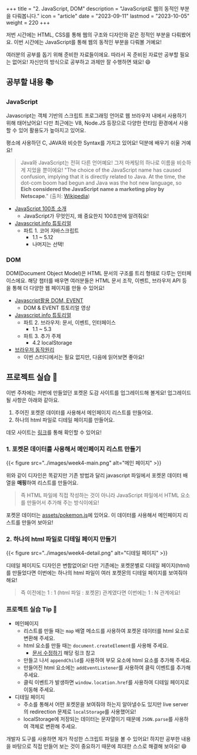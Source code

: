 +++
title = "2. JavaScript, DOM"
description = "JavaScript로 웹의 동적인 부분을 다뤄봅니다."
icon = "article"
date = "2023-09-11"
lastmod = "2023-10-05"
weight = 220
+++

저번 시간에는 HTML, CSS를 통해 웹의 구조와 디자인와 같은 정적인 부분을 다뤄봤어요. 이번 시간에는 JavaScript를 통해 웹의 동적인 부분을 다뤄볼 거예요!

여러분의 공부를 돕기 위해 준비한 자료들이에요. 따라서 꼭 준비된 자료만 공부할 필요는 없어요! 자신만의 방식으로 공부하고 과제만 잘 수행하면 돼요! 😄

## 공부할 내용 📚

### JavaScript

Javascript는 객체 기반의 스크립트 프로그래밍 언어로 웹 브라우저 내에서 사용하기 위해 태어났어요! 다만 최근에는 V8, Node.JS 등장으로 다양한 런타임 환경에서 사용할 수 있어 활용도가 높아지고 있어요.

평소에 사용하던 C, JAVA와 비슷한 Syntax를 가지고 있어요! 덕분에 배우기 쉬울 거예요!

> Java와 JavaScript는 전혀 다른 언어예요! 그저 마케팅의 하나로 이름을 비슷하게 지었을 뿐이에요!
> "The choice of the JavaScript name has caused confusion, implying that it is directly related to Java. At the time, the dot-com boom had begun and Java was the hot new language, so **Eich considered the JavaScript name a marketing ploy by Netscape**." (출처: [Wikipedia](https://en.wikipedia.org/wiki/JavaScript))

- [JavaScript 100초 소개](https://www.youtube.com/watch?v=DHjqpvDnNGE&ab_channel=Fireship)
  - JavaScript가 무엇인지, 왜 중요한지 100초만에 알려줘요!
- [Javascript.info 튜토리얼](https://ko.javascript.info/)
  - 파트 1. 코어 자바스크립트
    - 1.1 ~ 5.12
    - 나머지는 선택!

### DOM

DOM(Document Object Model)은 HTML 문서의 구조를 트리 형태로 다루는 인터페이스에요. 해당 챕터를 배우면 여러분들은 HTML 문서 조작, 이벤트, 브라우저 API 등을 통해 더 다양한 웹 페이지를 만들 수 있어요!

- [Javascript활용 DOM, EVENT](https://www.youtube.com/watch?v=uK6uExrg7Ww&list=PLZKTXPmaJk8JVQv3XSNF8yJMdsxbFrO3S&index=1)
  - DOM & EVENT 튜토리얼 영상
- [Javascript.info 튜토리얼](https://ko.javascript.info/)
  - 파트 2. 브라우저: 문서, 이벤트, 인터페이스
    - 1.1 ~ 5.3
  - 파트 3. 추가 주제
    - 4.2 localStorage
- [브라우저 동작원리](https://d2.naver.com/helloworld/59361)
  - 이번 스터디에서는 필요 없지만, 다음에 읽어보면 좋아요!

## 프로젝트 실습 🎈

이번 주차에는 저번에 만들었던 포켓몬 도감 사이트를 업그레이드해 볼게요! 업그레이드될 사항은 아래와 같아요.

1. 주어진 포켓몬 데이터를 사용해서 메인페이지 리스트를 만들어요.
2. 하나의 html 파일로 디테일 페이지를 만들어요.

데모 사이트는 [링크](https://dayongkr.github.io/skkuding-fe-study/4w/)를 통해 확인할 수 있어요!

### 1. 포켓몬 데이터를 사용해서 메인페이지 리스트 만들기

{{< figure src="../images/week4-main.png" alt="메인 페이지" >}}

위와 같이 디자인은 똑같지만 기존 방법과 달리 javascript 파일에서 포켓몬 데이터 배열을 **매핑**하여 리스트를 만들어요.

> 즉 HTML 파일에 직접 작성하는 것이 아니라 JavaScript 파일에서 HTML 요소를 만들어서 추가해 주는 방식이에요!

포켓몬 데이터는 [assets/pokemon.js](./assets/pokemon.js)에 있어요. 이 데이터를 사용해서 메인페이지 리스트를 만들어 보아요!

### 2. 하나의 html 파일로 디테일 페이지 만들기

{{< figure src="../images/week4-detail.png" alt="디테일 페이지" >}}

디테일 페이지도 디자인은 변함없어요! 다만 기존에는 포켓몬별로 디테일 페이지(html)를 만들었다면 이번에는 하나의 html 파일이 여러 포켓몬의 디테일 페이지를 보여줘야 해요!

> 즉 이전에는 1 : 1 (html 파일 : 포켓몬) 관계였다면 이번에는 1 : N 관계에요!

### 프로젝트 실습 Tip 📌

- 메인페이지
  - 리스트를 만들 때는 `map` 배열 메소드를 사용하여 포켓몬 데이터를 html 요소로 변환해 주세요.
  - html 요소를 만들 때는 `document.createElement`를 사용해 주세요.
    - [문서 수정하기](https://ko.javascript.info/modifying-document) 해당 링크 참고
  - 만들고 나서 `appendChild`를 사용하여 부모 요소에 html 요소를 추가해 주세요.
  - 만들어진 html 요소에는 `addEventListener`를 사용하여 클릭 이벤트를 추가해 주세요.
  - 클릭 이벤트가 발생하면 `window.location.href`를 사용하여 디테일 페이지로 이동해 주세요.
- 디테일 페이지
  - 주소를 통해서 어떤 포켓몬을 보여줘야 하는지 알아낼수도 있지만 live server의 redirection 문제로 `localStorage`를 사용했어요!
  - localStorage에 저장되는 데이터는 문자열이기 때문에 `JSON.parse`를 사용하여 객체로 변환해 주세요.

개발자 도구를 사용하면 제가 작성한 스크립트 파일을 볼 수 있어요! 하지만 공부한 내용을 바탕으로 직접 만들어 보는 것이 중요하기 때문에 최대한 스스로 해결해 보아요! 😄
